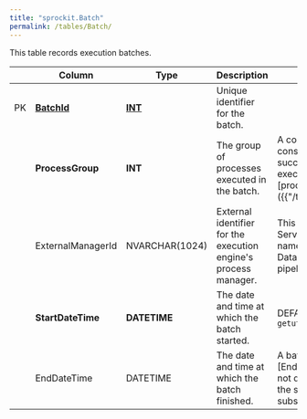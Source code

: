 ```yaml
---
title: "sprockit.Batch"
permalink: /tables/Batch/
---
```


This table records execution batches. 

|  |Column  |Type   |Description  |Comments  |
|--|--|--|--|--|
|PK  |<ins>**BatchId**</ins>  |<ins>**INT**</ins>  |Unique identifier for the batch.  |  |
|  |**ProcessGroup**  |**INT**  |The group of processes executed in the batch.  |A completed batch consists of a successful execution of every [process]({{"/tables/Process/"|relative_url}}) in the batch's process group.  |
|  |ExternalManagerId  |NVARCHAR(1024)  |External identifier for the execution engine's process manager.  |This could be a SQL Server Agent job name, or an Azure Data Factory pipeline run ID.  |
|  |**StartDateTime**  |**DATETIME**  |The date and time at which the batch started.  |DEFAULT `getutcdate()`  |
|  |EndDateTime  |DATETIME  |The date and time at which the batch finished.  |A batch's [EndDateTime] is not determined until the start of the subsequent batch.   |
